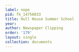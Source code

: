 ```yaml
---
label: nope
pid: fk_14756833
title: Hull House Summer School
year: 
author: Newspaper Clipping
order: '179'
layout: single
collection: documents
---
```

